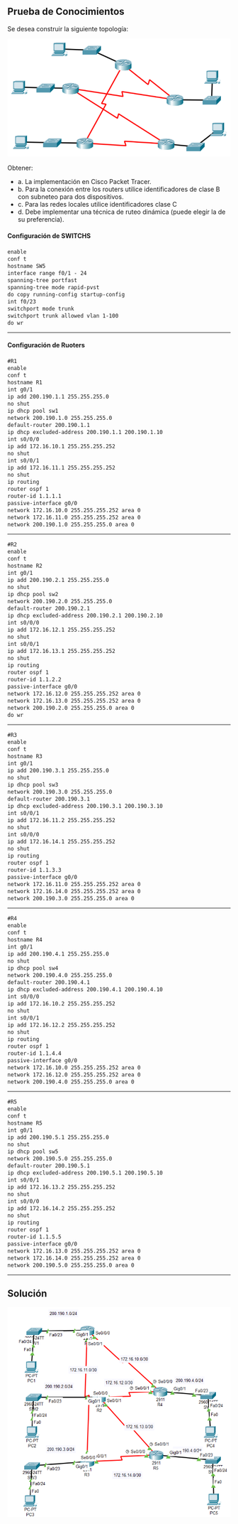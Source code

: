 ## Prueba de Conocimientos
Se desea construir la siguiente topología: 

![Alt text](image-4.png)

Obtener:
* a. La implementación en Cisco Packet Tracer. 
* b. Para la conexión entre los routers utilice identificadores de clase B con subneteo para dos dispositivos. 
* c. Para las redes locales utilice identificadores clase C 
* d. Debe implementar una técnica de ruteo dinámica (puede elegir la de su preferencia). 
#### Configuración de SWITCHS
    enable
    conf t
    hostname SW5
    interface range f0/1 - 24
    spanning-tree portfast
    spanning-tree mode rapid-pvst
    do copy running-config startup-config
    int f0/23
    switchport mode trunk
    switchport trunk allowed vlan 1-100
    do wr
-------------------------------------------------------
#### Configuración de Ruoters
    #R1
    enable
    conf t
    hostname R1
    int g0/1
    ip add 200.190.1.1 255.255.255.0
    no shut
    ip dhcp pool sw1
    network 200.190.1.0 255.255.255.0
    default-router 200.190.1.1
    ip dhcp excluded-address 200.190.1.1 200.190.1.10
    int s0/0/0
    ip add 172.16.10.1 255.255.255.252
    no shut
    int s0/0/1
    ip add 172.16.11.1 255.255.255.252
    no shut
    ip routing
    router ospf 1
    router-id 1.1.1.1
    passive-interface g0/0
    network 172.16.10.0 255.255.255.252 area 0
    network 172.16.11.0 255.255.255.252 area 0
    network 200.190.1.0 255.255.255.0 area 0
-------------------------------------------------------------
    #R2
    enable
    conf t
    hostname R2
    int g0/1
    ip add 200.190.2.1 255.255.255.0
    no shut
    ip dhcp pool sw2
    network 200.190.2.0 255.255.255.0
    default-router 200.190.2.1
    ip dhcp excluded-address 200.190.2.1 200.190.2.10
    int s0/0/0
    ip add 172.16.12.1 255.255.255.252
    no shut
    int s0/0/1
    ip add 172.16.13.1 255.255.255.252
    no shut
    ip routing
    router ospf 1
    router-id 1.1.2.2
    passive-interface g0/0
    network 172.16.12.0 255.255.255.252 area 0
    network 172.16.13.0 255.255.255.252 area 0
    network 200.190.2.0 255.255.255.0 area 0
    do wr
-----------------------------------------------------------------
    #R3
    enable
    conf t
    hostname R3
    int g0/1
    ip add 200.190.3.1 255.255.255.0
    no shut
    ip dhcp pool sw3
    network 200.190.3.0 255.255.255.0
    default-router 200.190.3.1
    ip dhcp excluded-address 200.190.3.1 200.190.3.10
    int s0/0/1
    ip add 172.16.11.2 255.255.255.252
    no shut
    int s0/0/0
    ip add 172.16.14.1 255.255.255.252
    no shut
    ip routing
    router ospf 1
    router-id 1.1.3.3
    passive-interface g0/0
    network 172.16.11.0 255.255.255.252 area 0
    network 172.16.14.0 255.255.255.252 area 0
    network 200.190.3.0 255.255.255.0 area 0
------------------------------------------------------------------
    #R4
    enable
    conf t
    hostname R4
    int g0/1
    ip add 200.190.4.1 255.255.255.0
    no shut
    ip dhcp pool sw4
    network 200.190.4.0 255.255.255.0
    default-router 200.190.4.1
    ip dhcp excluded-address 200.190.4.1 200.190.4.10
    int s0/0/0
    ip add 172.16.10.2 255.255.255.252
    no shut
    int s0/0/1
    ip add 172.16.12.2 255.255.255.252
    no shut
    ip routing
    router ospf 1
    router-id 1.1.4.4
    passive-interface g0/0
    network 172.16.10.0 255.255.255.252 area 0
    network 172.16.12.0 255.255.255.252 area 0
    network 200.190.4.0 255.255.255.0 area 0
------------------------------------------------------------
    #R5
    enable
    conf t
    hostname R5
    int g0/1
    ip add 200.190.5.1 255.255.255.0
    no shut
    ip dhcp pool sw5
    network 200.190.5.0 255.255.255.0
    default-router 200.190.5.1
    ip dhcp excluded-address 200.190.5.1 200.190.5.10
    int s0/0/1
    ip add 172.16.13.2 255.255.255.252
    no shut
    int s0/0/0
    ip add 172.16.14.2 255.255.255.252
    no shut
    ip routing 
    router ospf 1
    router-id 1.1.5.5
    passive-interface g0/0
    network 172.16.13.0 255.255.255.252 area 0
    network 172.16.14.0 255.255.255.252 area 0
    network 200.190.5.0 255.255.255.0 area 0
---
## Solución
![Alt text](image-5.png)